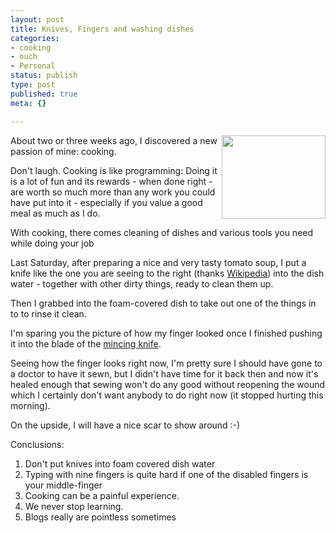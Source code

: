 ```yaml
---
layout: post
title: Knives, Fingers and washing dishes
categories:
- cooking
- ouch
- Personal
status: publish
type: post
published: true
meta: {}

---
```

<img width='166' height='133' style="float: right; border: 0px; padding-left: 5px; padding-right: 0px;" src="/uploads/750px-Wiegemesser_fcm.jpg" alt="" />
<p>About two or three weeks ago, I discovered a new passion of mine: cooking.</p>
<p>Don't laugh. Cooking is like programming: Doing it is a lot of fun and its rewards - when done right - are worth so much more than any work you could have put into it - especially if you value a good meal as much as I do.</p>
<p>With cooking, there comes cleaning of dishes and various tools you need while doing your job</p>
<p>Last Saturday, after preparing a nice and very tasty tomato soup, I put a knife like the one you are seeing to the right (thanks <a href="http://de.wikipedia.org/wiki/Wiegemesser">Wikipedia</a>) into the dish water - together with other dirty things, ready to clean them up.</p>
<p>Then I grabbed into the foam-covered dish to take out one of the things in to to rinse it clean.</p>
<p>I'm sparing you the picture of how my finger looked once I finished pushing it into the blade of the <a href="http://en.wikipedia.org/wiki/Kitchen_knife#Mincing">mincing knife</a>.</p>
<p>Seeing how the finger looks right now, I'm pretty sure I should have gone to a doctor to have it sewn, but I didn't have time for it back then and now it's healed enough that sewing won't do any good without reopening the wound which I certainly don't want anybody to do right now (it stopped hurting this morning).</p>
<p>On the upside, I will have a nice scar to show around :-)</p>
<p>Conclusions:</p>
<ol>
	<li>Don't put knives into foam covered dish water</li>
	<li>Typing with nine fingers is quite hard if one of the disabled fingers is your middle-finger</li>
	<li>Cooking can be a painful experience.</li>
	<li>We never stop learning.</li>
	<li>Blogs really are pointless sometimes</li>
</ol>
